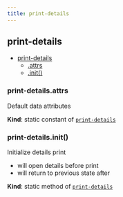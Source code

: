 ```yaml
---
title: print-details
---
```


<a name="module_print-details"></a>

## print-details

* [print-details](#module_print-details)
    * [.attrs](#module_print-details.attrs)
    * [.init()](#module_print-details.init)

<a name="module_print-details.attrs"></a>

### print-details.attrs
Default data attributes

**Kind**: static constant of [<code>print-details</code>](#module_print-details)  
<a name="module_print-details.init"></a>

### print-details.init()
Initialize details print 
- will open details before print
- will return to previous state after

**Kind**: static method of [<code>print-details</code>](#module_print-details)  

  